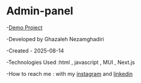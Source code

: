 # Admin-panel

-[Demo Project](https://admin-panel-weld-ten.vercel.app/) 

-Developed by Ghazaleh Nezamghadiri

-Created - 2025-08-14

-Technologies Used :html , javascript , MUI , Next.js

-How to reach me : with my [instagram](https://www.instagram.com/ghazale.ghadiri/?hl=en) and [linkedin](https://www.linkedin.com/in/ghazaleh-nezamghadiri-06b626302/)




